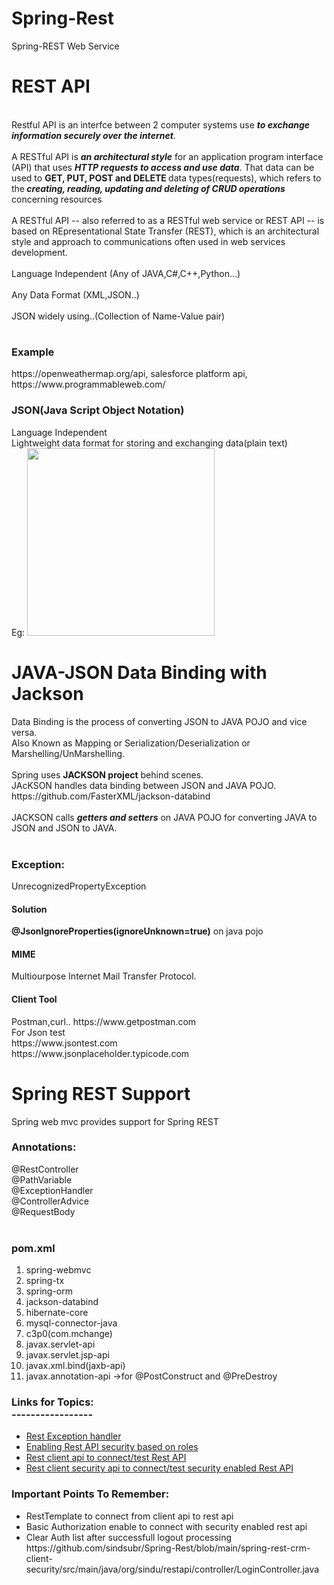 # Spring-Rest
Spring-REST Web Service

<h1>REST API</h1><br>
Restful API is an interfce between 2 computer systems use <b><i> to exchange information securely over the internet</b></i>.<br><br>
A RESTful API is <b><i>an architectural style</b></i> for an application program interface (API) that uses <b><i>HTTP requests to access and use data</b></i>. That data can be used to <b>GET, PUT, POST and DELETE </b>data types(requests), which refers to the<b><i> creating, reading, updating and deleting of CRUD operations</b></i> concerning resources<br><br>
A RESTful API -- also referred to as a RESTful web service or REST API -- is based on REpresentational State Transfer (REST), which is an architectural style and approach to communications often used in web services development.<br><br>
Language Independent (Any of JAVA,C#,C++,Python...)<br><br>
Any Data Format (XML,JSON..)<br><br>
JSON widely using..(Collection of Name-Value pair)
<h1></h1>
<h3>Example</h3>
https://openweathermap.org/api,
salesforce platform api,
https://www.programmableweb.com/<br>

<h3>JSON(Java Script Object Notation)</h3>
Language Independent<br>Lightweight data format for storing and exchanging data(plain text)<br>
Eg: <img src = "https://addons.mozilla.org/user-media/previews/full/29/29967.png?modified=1622132517kvU&ust=1670390925159000&source=images&cd=vfe&ved=0CBAQjRxqFwoTCLiAtJ-h5PsCFQAAAAAdAAAAABAW" width="300" height="300"/>
<br>

<h1>JAVA-JSON Data Binding with Jackson</h1>
Data Binding is the process of converting JSON to JAVA POJO and vice versa.<br>
Also Known as Mapping or Serialization/Deserialization or Marshelling/UnMarshelling.<br><br>
Spring uses <b> JACKSON project</b> behind scenes.<br>
JAcKSON handles data binding between JSON and JAVA POJO.<br>
https://github.com/FasterXML/jackson-databind
<br><br>
JACKSON calls <b><i>getters and setters</b></i> on JAVA POJO for converting JAVA to JSON and JSON to JAVA.
<br><br>
<h3>Exception:</h3>UnrecognizedPropertyException
<h4>Solution</h4><b>@JsonIgnoreProperties(ignoreUnknown=true)</b> on java pojo<br>
<h4>MIME</h4>Multiourpose Internet Mail Transfer Protocol.<br>
<h4>Client Tool</h4>Postman,curl..
https://www.getpostman.com<br>
For Json test<br>
https://www.jsontest.com<br>
https://www.jsonplaceholder.typicode.com<br>

<h2></h2>
<h1>Spring REST Support</h1>
Spring web mvc provides support for Spring REST
<h3>Annotations:</h3>
@RestController<br>
@PathVariable<br>
@ExceptionHandler<br>
@ControllerAdvice<br>
@RequestBody<br>
<br>

<h3>pom.xml</h3>
<ol>
<li>spring-webmvc</li>
<li>spring-tx</li>
<li>spring-orm</li>
<li>jackson-databind</li>
<li>hibernate-core</li>
<li>mysql-connector-java</li>
<li>c3p0(com.mchange)</li>
<li>javax.servlet-api</li>
<li>javax.servlet.jsp-api</li>
<li>javax.xml.bind(jaxb-api)</li>
<li>javax.annotation-api ->for @PostConstruct and @PreDestroy</ol>

<h3>Links for Topics:<br>
-----------------</h3>
<ul>
<li><a href="https://github.com/sindsubr/Spring-Rest/tree/main/spring-rest-crm/src/main/java/org/sindu/restapi/restexceptionhandler">Rest Exception handler</a></li>
<li><a href="https://github.com/sindsubr/Spring-Rest/blob/main/spring-rest-crm-security/src/main/java/org/sindu/restapi/config/SpringRestSecurityCustomerConfiguration.java" >Enabling Rest API security based on roles</a></li>
<li><a href="https://github.com/sindsubr/Spring-Rest/blob/main/spring-rest-crm-client/src/main/java/org/sindu/restapi/service/CustomerServiceRestClientImpl.java">Rest client api to connect/test Rest API</a></li>
<li><a href="https://github.com/sindsubr/Spring-Rest/blob/main/spring-rest-crm-client-security/src/main/java/org/sindu/restapi/service/CustomerServiceRestClientImpl.java"> Rest client security api to connect/test security enabled Rest API</a> </li>
</ul>

<h3>Important Points To Remember:</h3>
<ul> 
<li>RestTemplate to connect from client api to rest api</li>
<li>Basic Authorization enable to connect with security enabled rest api</li>
<li>Clear Auth list after successfull logout processing</li>
https://github.com/sindsubr/Spring-Rest/blob/main/spring-rest-crm-client-security/src/main/java/org/sindu/restapi/controller/LoginController.java
</ul> 

